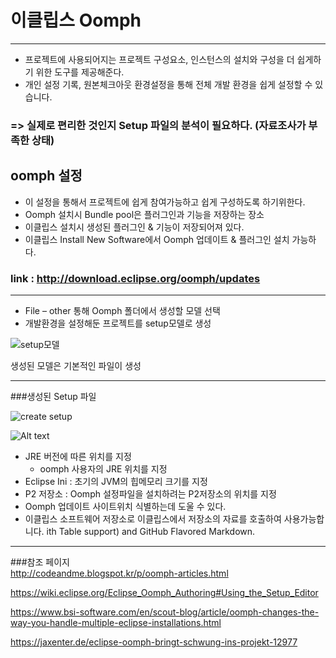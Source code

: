 # 이클립스 Oomph #
---

* 프로젝트에 사용되어지는 프로젝트 구성요소, 인스턴스의 설치와 구성을 더 쉽게하기 위한 도구를 제공해준다.  
* 개인 설정 기록, 원본체크아웃 환경설정을 통해 전체 개발 환경을 쉽게 설정할 수 있습니다. 
### => 실제로 편리한 것인지 Setup 파일의 분석이 필요하다. (자료조사가 부족한 상태)


## oomph 설정
* 이 설정을 통해서 프로젝트에 쉽게 참여가능하고 쉽게 구성하도록 하기위한다.
* Oomph 설치시 Bundle pool은  플러그인과 기능을 저장하는 장소
* 이클립스 설치시 생성된 플러그인 & 기능이 저장되어져 있다.
* 이클립스 Install New Software에서 Oomph 업데이트 & 플러그인 설치 가능하다.

### link : <http://download.eclipse.org/oomph/updates>

---

* File – other 통해 Oomph 폴더에서 생성할 모델 선택
* 개발환경을 설정해둔 프로젝트를 setup모델로 생성

 ![setup모델](http://postfiles16.naver.net/MjAxNzA3MDNfMjIg/MDAxNDk5MDY0Njk5NTE4.To3GnxKGxms8O2xx-woRg8q11SjNy3WuCnpca6UIMGYg.ZVw3F2mBL4apeXnDZFzSvOEjfk-GJfxxTOYPnTRPAPYg.PNG.ycy122/oomph1.png?type=w2)  


생성된 모델은 기본적인 파일이 생성

---
###생성된 Setup 파일

![create setup](http://postfiles2.naver.net/MjAxNzA3MDNfMTgg/MDAxNDk5MDY0Njk5Njk3.IC9gNLBSR_ceXFfgzl4WbiqE2DfkZ8tAeVO86BqFyYAg.Ue9szdA_PbeXygwjQO8TUteR46ioixXdpSgrBoiiDJsg.PNG.ycy122/oomph2.png?type=w2)

![Alt text](http://postfiles2.naver.net/MjAxNzA3MDNfNjUg/MDAxNDk5MDY0Njk5ODU2.sI69nsaikXsON0Qzybv85THrU9KEULjNhDim3NRhT9Ig.6wKAk7ebS0N0XHE796HqyMpY-nFb76sj6HCOhrxTvBcg.PNG.ycy122/oomph3.png?type=w2)


* JRE 버전에 따른 위치를 지정 
	*	oomph 사용자의 JRE 위치를 지정	
* Eclipse Ini : 초기의 JVM의 힙메모리 크기를 지정
* P2 저장소 : Oomph 설정파일을 설치하려는 P2저장소의 위치를 지정 
* Oomph 업데이트 사이트위치 식별하는데 도울 수 있다.
* 이클립스 소프트웨어 저장소로 이클립스에서 저장소의 자료를 호출하여 사용가능합니다.
ith Table support) and GitHub Flavored Markdown.

---
###참조 페이지
<br>
<http://codeandme.blogspot.kr/p/oomph-articles.html>
<br>

<https://wiki.eclipse.org/Eclipse_Oomph_Authoring#Using_the_Setup_Editor>
<br>

<https://www.bsi-software.com/en/scout-blog/article/oomph-changes-the-way-you-handle-multiple-eclipse-installations.html>
<br>

<https://jaxenter.de/eclipse-oomph-bringt-schwung-ins-projekt-12977>
